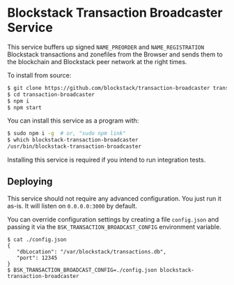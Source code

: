 # Blockstack Transaction Broadcaster Service

This service buffers up signed `NAME_PREORDER` and `NAME_REGISTRATION`
Blockstack transactions and zonefiles from the
Browser and sends them to the blockchain and Blockstack peer network 
at the right times.

To install from source:

```bash
$ git clone https://github.com/blockstack/transaction-broadcaster transaction-broadcaster
$ cd transaction-broadcaster
$ npm i
$ npm start
```

You can install this service as a program with:

```bash
$ sudo npm i -g  # or, "sudo npm link"
$ which blockstack-transaction-broadcaster
/usr/bin/blockstack-transaction-broadcaster
```

Installing this service is required if you intend to run integration tests.

## Deploying

This service should not require any advanced configuration.  You just run it
as-is.  It will listen on `0.0.0.0:3000` by default.

You can override configuration settings by creating a file `config.json` and
passing it via the `BSK_TRANSACTION_BROADCAST_CONFIG` environment variable.

```
$ cat ./config.json
{
   "dbLocation": "/var/blockstack/transactions.db",
   "port": 12345
}
$ BSK_TRANSACTION_BROADCAST_CONFIG=./config.json blockstack-transaction-broadcaster
```

